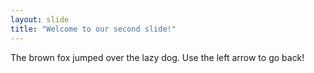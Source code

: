 ```yaml
---
layout: slide
title: "Welcome to our second slide!"
---
```

The brown fox jumped over the lazy dog.
Use the left arrow to go back!
